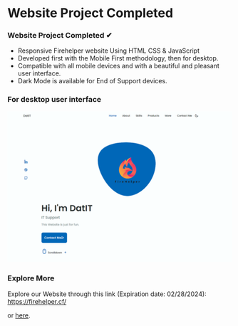 # Website Project Completed
### Website Project Completed ✔
- Responsive Firehelper website Using HTML CSS & JavaScript
- Developed first with the Mobile First methodology, then for desktop.
- Compatible with all mobile devices and with a beautiful and pleasant user interface.
- Dark Mode is available for End of Support devices.

### For desktop user interface
![Preview1.PNG](/Preview1.PNG)

### Explore More
Explore our Website through this link (Expiration date: 02/28/2024): 
https://firehelper.cf/


or [here](https://datit-026.github.io/FireHelper_Portfolio/).
